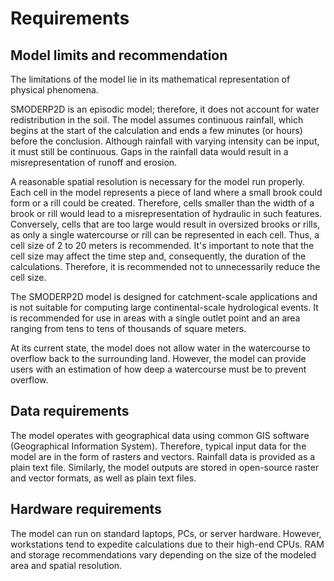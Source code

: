 # Requirements

## Model limits and recommendation
The limitations of the model lie in its mathematical representation of physical
phenomena.

SMODERP2D is an episodic model; therefore, it does not account for water
redistribution in the soil. The model assumes continuous rainfall, which begins
at the start of the calculation and ends a few minutes (or hours) before the
conclusion. Although rainfall with varying intensity can be input, it must
still be continuous. Gaps in the rainfall data would result in a
misrepresentation of runoff and erosion.

A reasonable spatial resolution is necessary for the model run properly. Each
cell in the model represents a piece of land where a small brook could form or
a rill could be created. Therefore, cells smaller than the width of a brook or
rill would lead to a misrepresentation of hydraulic in such features.
Conversely, cells that are too large would result in oversized brooks or rills,
as only a single watercourse or rill can be represented in each cell. Thus, a
cell size of 2 to 20 meters is recommended. It's important to note that the
cell size may affect the time step and, consequently, the duration of the
calculations. Therefore, it is recommended not to unnecessarily reduce the cell
size.

The SMODERP2D model is designed for catchment-scale applications and is not
suitable for computing large continental-scale hydrological events. It is
recommended for use in areas with a single outlet point and an area ranging
from tens to tens of thousands of square meters.

At its current state, the model does not allow water in the watercourse to
overflow back to the surrounding land. However, the model can provide users
with an estimation of how deep a watercourse must be to prevent overflow.

## Data requirements
The model operates with geographical data using common GIS software
(Geographical Information System). Therefore, typical input data for the model
are in the form of rasters and vectors. Rainfall data is provided as a plain
text file.  Similarly, the model outputs are stored in open-source raster and
vector formats, as well as plain text files.

## Hardware requirements
The model can run on standard laptops, PCs, or server hardware. However,
workstations tend to expedite calculations due to their high-end CPUs. RAM and
storage recommendations vary depending on the size of the modeled area and
spatial resolution.
